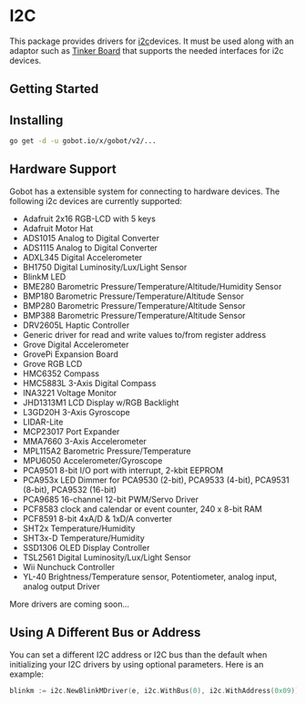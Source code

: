 # I2C

This package provides drivers for [i2c](https://en.wikipedia.org/wiki/I%C2%B2C)devices. It must be used along with an
adaptor such as [Tinker Board](https://gobot.io/documentation/platforms/tinkerboard/) that supports the needed
interfaces for i2c devices.

## Getting Started

## Installing

```sh
go get -d -u gobot.io/x/gobot/v2/...
```

## Hardware Support

Gobot has a extensible system for connecting to hardware devices. The following i2c devices are currently supported:

- Adafruit 2x16 RGB-LCD with 5 keys
- Adafruit Motor Hat
- ADS1015 Analog to Digital Converter
- ADS1115 Analog to Digital Converter
- ADXL345 Digital Accelerometer
- BH1750 Digital Luminosity/Lux/Light Sensor
- BlinkM LED
- BME280 Barometric Pressure/Temperature/Altitude/Humidity Sensor
- BMP180 Barometric Pressure/Temperature/Altitude Sensor
- BMP280 Barometric Pressure/Temperature/Altitude Sensor
- BMP388 Barometric Pressure/Temperature/Altitude Sensor
- DRV2605L Haptic Controller
- Generic driver for read and write values to/from register address
- Grove Digital Accelerometer
- GrovePi Expansion Board
- Grove RGB LCD
- HMC6352 Compass
- HMC5883L 3-Axis Digital Compass
- INA3221 Voltage Monitor
- JHD1313M1 LCD Display w/RGB Backlight
- L3GD20H 3-Axis Gyroscope
- LIDAR-Lite
- MCP23017 Port Expander
- MMA7660 3-Axis Accelerometer
- MPL115A2 Barometric Pressure/Temperature
- MPU6050 Accelerometer/Gyroscope
- PCA9501 8-bit I/O port with interrupt, 2-kbit EEPROM
- PCA953x LED Dimmer for PCA9530 (2-bit), PCA9533 (4-bit), PCA9531 (8-bit), PCA9532 (16-bit)
- PCA9685 16-channel 12-bit PWM/Servo Driver
- PCF8583 clock and calendar or event counter, 240 x 8-bit RAM
- PCF8591 8-bit 4xA/D & 1xD/A converter
- SHT2x Temperature/Humidity
- SHT3x-D Temperature/Humidity
- SSD1306 OLED Display Controller
- TSL2561 Digital Luminosity/Lux/Light Sensor
- Wii Nunchuck Controller
- YL-40 Brightness/Temperature sensor, Potentiometer, analog input, analog output Driver

More drivers are coming soon...

## Using A Different Bus or Address

You can set a different I2C address or I2C bus than the default when initializing your I2C drivers by using optional
parameters. Here is an example:

```go
blinkm := i2c.NewBlinkMDriver(e, i2c.WithBus(0), i2c.WithAddress(0x09))
```
